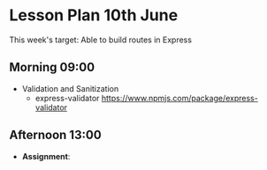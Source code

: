 # Lesson Plan 10th June

This week's target: Able to build routes in Express

## Morning 09:00

+ Validation and Sanitization
    - express-validator
      https://www.npmjs.com/package/express-validator

## Afternoon 13:00

+ **Assignment**: